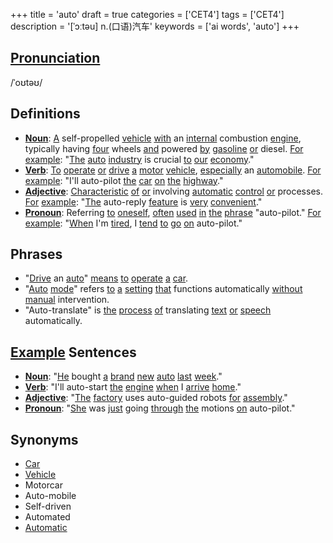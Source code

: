 +++
title = 'auto'
draft = true
categories = ['CET4']
tags = ['CET4']
description = '[ˈɔːtəu] n.(口语)汽车'
keywords = ['ai words', 'auto']
+++

## [Pronunciation](/post/pronunciation/)
/ˈoʊtəʊ/

## Definitions
- **[Noun](/post/noun/)**: [A](/post/a/) self-propelled [vehicle](/post/vehicle/) [with](/post/with/) an [internal](/post/internal/) combustion [engine](/post/engine/), typically having [four](/post/four/) wheels [and](/post/and/) powered [by](/post/by/) [gasoline](/post/gasoline/) [or](/post/or/) diesel. [For](/post/for/) [example](/post/example/): "[The](/post/the/) [auto](/post/auto/) [industry](/post/industry/) is crucial [to](/post/to/) [our](/post/our/) [economy](/post/economy/)."
- **[Verb](/post/verb/)**: [To](/post/to/) [operate](/post/operate/) [or](/post/or/) [drive](/post/drive/) [a](/post/a/) [motor](/post/motor/) [vehicle](/post/vehicle/), [especially](/post/especially/) an [automobile](/post/automobile/). [For](/post/for/) [example](/post/example/): "I'll auto-pilot [the](/post/the/) [car](/post/car/) [on](/post/on/) [the](/post/the/) [highway](/post/highway/)."
- **[Adjective](/post/adjective/)**: [Characteristic](/post/characteristic/) [of](/post/of/) [or](/post/or/) involving [automatic](/post/automatic/) [control](/post/control/) [or](/post/or/) processes. [For](/post/for/) [example](/post/example/): "[The](/post/the/) auto-reply [feature](/post/feature/) is [very](/post/very/) [convenient](/post/convenient/)."
- **[Pronoun](/post/pronoun/)**: Referring [to](/post/to/) [oneself](/post/oneself/), [often](/post/often/) [used](/post/used/) [in](/post/in/) [the](/post/the/) [phrase](/post/phrase/) "auto-pilot." [For](/post/for/) [example](/post/example/): "[When](/post/when/) I'm [tired](/post/tired/), I [tend](/post/tend/) [to](/post/to/) [go](/post/go/) [on](/post/on/) auto-pilot."

## Phrases
- "[Drive](/post/drive/) an [auto](/post/auto/)" [means](/post/means/) [to](/post/to/) [operate](/post/operate/) [a](/post/a/) [car](/post/car/).
- "[Auto](/post/auto/) [mode](/post/mode/)" refers [to](/post/to/) [a](/post/a/) [setting](/post/setting/) [that](/post/that/) functions automatically [without](/post/without/) [manual](/post/manual/) intervention.
- "Auto-translate" is [the](/post/the/) [process](/post/process/) [of](/post/of/) translating [text](/post/text/) [or](/post/or/) [speech](/post/speech/) automatically.

## [Example](/post/example/) Sentences
- **[Noun](/post/noun/)**: "[He](/post/he/) bought [a](/post/a/) [brand](/post/brand/) [new](/post/new/) [auto](/post/auto/) [last](/post/last/) [week](/post/week/)."
- **[Verb](/post/verb/)**: "I'll auto-start [the](/post/the/) [engine](/post/engine/) [when](/post/when/) I [arrive](/post/arrive/) [home](/post/home/)."
- **[Adjective](/post/adjective/)**: "[The](/post/the/) [factory](/post/factory/) uses auto-guided robots [for](/post/for/) [assembly](/post/assembly/)."
- **[Pronoun](/post/pronoun/)**: "[She](/post/she/) was [just](/post/just/) going [through](/post/through/) [the](/post/the/) motions [on](/post/on/) auto-pilot."

## Synonyms
- [Car](/post/car/)
- [Vehicle](/post/vehicle/)
- Motorcar
- Auto-mobile
- Self-driven
- Automated
- [Automatic](/post/automatic/)
